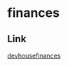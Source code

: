 # finances

## Link 

<a href="https://app.netlify.com/sites/devhousefinances/overview">devhousefinances</a>

